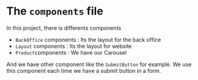 # The `components` file

In this project, there is differents components

- `BackOffice` components : Its the layout for the back office
- `Layout` components : Its the layout for website
- `Product`components : We have our Carousel

And we have other component like the `SubmitButton` for example.
We use this component each time we have a submit button in a form.
